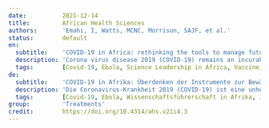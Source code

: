 ```yaml
---
date:          2021-12-14
title:         African Health Sciences
authors:       'Emahi, I, Watts, MCNC, Morrison, SAJF, et al.'
status:        default
en:
  subtitle:    'COVID-19 in Africa: rethinking the tools to manage future pandemics'
  description: 'Corona virus disease 2019 (COVID-19) remains an incurable, progressive pneumonia-like illness characterized by fever, dry cough, fatigue, and headache during its early stages. COVID-19 has ultimately resulted in mortality in at least 2 million people worldwide. Millions of people globally have already been affected by this disease, and the numbers are expected to increase, perhaps until an effective cure or vaccine is identified. Although Africa was initially purported by the World Health Organization (WHO) to be severely hit by the pandemic, Africa recorded the least number of cases during the first wave, with lowest rates of infections, compared to Asia, Europe, and the Americas. This statistic might be attributed to the low testing capacity, existing public health awareness and lessons learnt during Ebola epidemic. Nonetheless, the relatively low rate of infection should be an opportunity for Africa to be better prepared to overcome this and future epidemics. In this paper, the authors provide insights into the dynamics and transmission of the severe acute respiratory syndrome corona virus (SARS-CoV-2) during the first wave of the pandemic; possible explanations into the relatively low rates of infection recorded in Africa; with recommendations for Africa to continue to fight Covid-19; and position itself to effectively manage future pandemics.'
  tags:        [Covid-19, Ebola, Science Leadership in Africa, Vaccine, Preventative Health, Future Pandemics]
de:
  subtitle:    'COVID-19 in Afrika: Überdenken der Instrumente zur Bewältigung künftiger Pandemien'
  description: 'Die Coronavirus-Krankheit 2019 (COVID-19) ist eine unheilbare, fortschreitende, lungenentzündungsähnliche Krankheit, die in ihren frühen Stadien durch Fieber, trockenen Husten, Müdigkeit und Kopfschmerzen gekennzeichnet ist. COVID-19 hat letztlich bei mindestens 2 Millionen Menschen weltweit zum Tode geführt. Weltweit sind bereits Millionen von Menschen von dieser Krankheit betroffen, und es ist davon auszugehen, dass die Zahl der Erkrankten weiter steigen wird, bis vielleicht ein wirksames Heilmittel oder ein Impfstoff gefunden wird. Obwohl die Weltgesundheitsorganisation (WHO) anfangs behauptete, Afrika sei von der Pandemie am stärksten betroffen, verzeichnete Afrika während der ersten Welle die geringste Zahl von Fällen und die niedrigsten Infektionsraten im Vergleich zu Asien, Europa und dem amerikanischen Kontinent. Diese Statistik könnte auf die geringen Testkapazitäten, das vorhandene Bewusstsein für die öffentliche Gesundheit und die während der Ebola-Epidemie gemachten Erfahrungen zurückgeführt werden. Nichtsdestotrotz sollte die relativ niedrige Infektionsrate eine Chance für Afrika sein, besser auf die Bewältigung dieser und künftiger Epidemien vorbereitet zu sein. In diesem Beitrag geben die Autoren Einblicke in die Dynamik und die Übertragung des schweren akuten Atemwegssyndroms Corona-Virus (SARS-CoV-2) während der ersten Welle der Pandemie; mögliche Erklärungen für die relativ niedrigen Infektionsraten, die in Afrika verzeichnet wurden; mit Empfehlungen für Afrika, den Kampf gegen Covid-19 fortzusetzen und sich für eine wirksame Bewältigung künftiger Pandemien zu positionieren.' 
  tags:        [Covid-19, Ebola, Wissenschaftsführerschaft in Afrika, Impfstoff, Gesundheitsvorsorge, zukünftige Pandemien]
group:         'Treatments'
credit:        https://doi.org/10.4314/ahs.v21i4.3
---
```

